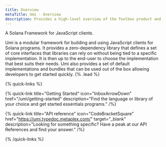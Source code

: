 ```yaml
---
title: Overview
metaTitle: Umi - Overview
description: Provides a high-level overview of the Toolbox product and what it includes.
---
```


A Solana Framework for JavaScript clients.

Umi is a modular framework for building and using JavaScript clients for Solana programs. It provides a zero-dependency library that defines a set of core interfaces that libraries can rely on without being tied to a specific implementation. It is then up to the end-user to choose the implementation that best suits their needs. Umi also provides a set of default implementations and bundles that can be used out of the box allowing developers to get started quickly. {% .lead %}

{% quick-links %}

{% quick-link title="Getting Started" icon="InboxArrowDown" href="/umi/getting-started" description="Find the language or library of your choice and get started essentials programs." /%}

{% quick-link title="API reference" icon="CodeBracketSquare" href="https://umi.typedoc.metaplex.com/" target="_blank" description="Looking for something specific? Have a peak at our API References and find your answer." /%}

{% /quick-links %}

